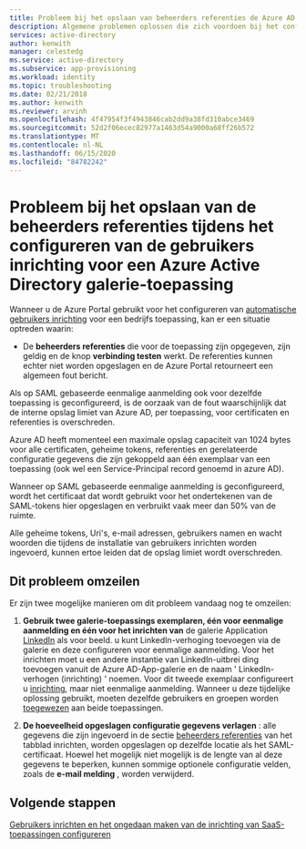 ```yaml
---
title: Probleem bij het opslaan van beheerders referenties de Azure AD Gallery-App configureren
description: Algemene problemen oplossen die zich voordoen bij het configureren van het inrichten van gebruikers voor een toepassing die al wordt vermeld in de Azure AD-toepassings galerie
services: active-directory
author: kenwith
manager: celestedg
ms.service: active-directory
ms.subservice: app-provisioning
ms.workload: identity
ms.topic: troubleshooting
ms.date: 02/21/2018
ms.author: kenwith
ms.reviewer: arvinh
ms.openlocfilehash: 4f47954f3f4943846cab2dd9a38fd310abce3469
ms.sourcegitcommit: 52d2f06ecec82977a1463d54a9000a68ff26b572
ms.translationtype: MT
ms.contentlocale: nl-NL
ms.lasthandoff: 06/15/2020
ms.locfileid: "84782242"
---
```

# <a name="problem-saving-administrator-credentials-while-configuring-user-provisioning-to-an-azure-active-directory-gallery-application"></a>Probleem bij het opslaan van de beheerders referenties tijdens het configureren van de gebruikers inrichting voor een Azure Active Directory galerie-toepassing 

Wanneer u de Azure Portal gebruikt voor het configureren van [automatische gebruikers inrichting](user-provisioning.md) voor een bedrijfs toepassing, kan er een situatie optreden waarin:

* De **beheerders referenties** die voor de toepassing zijn opgegeven, zijn geldig en de knop **verbinding testen** werkt. De referenties kunnen echter niet worden opgeslagen en de Azure Portal retourneert een algemeen fout bericht.

Als op SAML gebaseerde eenmalige aanmelding ook voor dezelfde toepassing is geconfigureerd, is de oorzaak van de fout waarschijnlijk dat de interne opslag limiet van Azure AD, per toepassing, voor certificaten en referenties is overschreden.

Azure AD heeft momenteel een maximale opslag capaciteit van 1024 bytes voor alle certificaten, geheime tokens, referenties en gerelateerde configuratie gegevens die zijn gekoppeld aan één exemplaar van een toepassing (ook wel een Service-Principal record genoemd in azure AD).

Wanneer op SAML gebaseerde eenmalige aanmelding is geconfigureerd, wordt het certificaat dat wordt gebruikt voor het ondertekenen van de SAML-tokens hier opgeslagen en verbruikt vaak meer dan 50% van de ruimte.

Alle geheime tokens, Uri's, e-mail adressen, gebruikers namen en wacht woorden die tijdens de installatie van gebruikers inrichten worden ingevoerd, kunnen ertoe leiden dat de opslag limiet wordt overschreden.

## <a name="how-to-work-around-this-issue"></a>Dit probleem omzeilen 

Er zijn twee mogelijke manieren om dit probleem vandaag nog te omzeilen:

1. **Gebruik twee galerie-toepassings exemplaren, één voor eenmalige aanmelding en één voor het inrichten van** de galerie Application [LinkedIn](../saas-apps/linkedinelevate-tutorial.md) als voor beeld. u kunt LinkedIn-verhoging toevoegen via de galerie en deze configureren voor eenmalige aanmelding. Voor het inrichten moet u een andere instantie van LinkedIn-uitbrei ding toevoegen vanuit de Azure AD-App-galerie en de naam ' LinkedIn-verhogen (inrichting) ' noemen. Voor dit tweede exemplaar configureert u [inrichting](../saas-apps/linkedinelevate-provisioning-tutorial.md), maar niet eenmalige aanmelding. Wanneer u deze tijdelijke oplossing gebruikt, moeten dezelfde gebruikers en groepen worden [toegewezen](../manage-apps/assign-user-or-group-access-portal.md) aan beide toepassingen. 

2. **De hoeveelheid opgeslagen configuratie gegevens verlagen** : alle gegevens die zijn ingevoerd in de sectie [beheerders referenties](user-provisioning.md#how-do-i-set-up-automatic-provisioning-to-an-application) van het tabblad inrichten, worden opgeslagen op dezelfde locatie als het SAML-certificaat. Hoewel het mogelijk niet mogelijk is de lengte van al deze gegevens te beperken, kunnen sommige optionele configuratie velden, zoals de **e-mail melding** , worden verwijderd.

## <a name="next-steps"></a>Volgende stappen
[Gebruikers inrichten en het ongedaan maken van de inrichting van SaaS-toepassingen configureren](user-provisioning.md)
